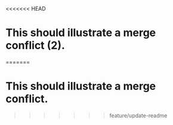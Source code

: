 <<<<<<< HEAD
# This should illustrate a merge conflict (2).
=======
# This should illustrate a merge conflict.
>>>>>>> feature/update-readme
